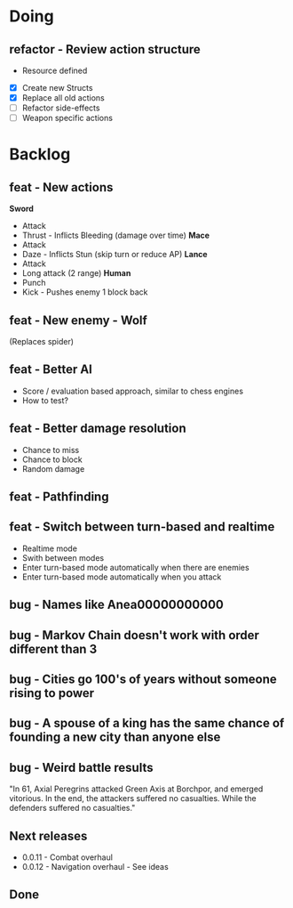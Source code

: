 # Doing
## refactor - Review action structure
- Resource defined
- [x] Create new Structs
- [x] Replace all old actions
- [ ] Refactor side-effects
- [ ] Weapon specific actions

# Backlog

## feat - New actions
**Sword**
- Attack
- Thrust - Inflicts Bleeding (damage over time)
**Mace**
- Attack
- Daze - Inflicts Stun (skip turn or reduce AP)
**Lance**
- Attack
- Long attack (2 range)
**Human**
- Punch
- Kick - Pushes enemy 1 block back

## feat - New enemy - Wolf
(Replaces spider)

## feat - Better AI
- Score / evaluation based approach, similar to chess engines
- How to test?

## feat - Better damage resolution
- Chance to miss
- Chance to block
- Random damage
## feat - Pathfinding
## feat - Switch between turn-based and realtime

- Realtime mode
- Swith between modes
- Enter turn-based mode automatically when there are enemies
- Enter turn-based mode automatically when you attack
## bug - Names like Anea00000000000

## bug - Markov Chain doesn't work with order different than 3

## bug - Cities go 100's of years without someone rising to power

## bug - A spouse of a king has the same chance of founding a new city than anyone else

## bug - Weird battle results

"In 61, Axial Peregrins attacked Green Axis at Borchpor, and emerged vitorious.
In the end, the attackers suffered no casualties. While the defenders suffered no casualties."

## Next releases

- 0.0.11 - Combat overhaul
- 0.0.12 - Navigation overhaul - See ideas

## Done